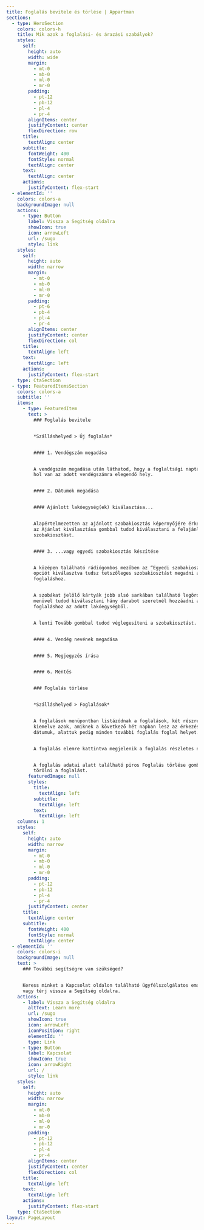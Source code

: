 ```yaml
---
title: Foglalás bevitele és törlése | Appartman
sections:
  - type: HeroSection
    colors: colors-h
    title: Mik azok a foglalási- és árazási szabályok?
    styles:
      self:
        height: auto
        width: wide
        margin:
          - mt-0
          - mb-0
          - ml-0
          - mr-0
        padding:
          - pt-12
          - pb-12
          - pl-4
          - pr-4
        alignItems: center
        justifyContent: center
        flexDirection: row
      title:
        textAlign: center
      subtitle:
        fontWeight: 400
        fontStyle: normal
        textAlign: center
      text:
        textAlign: center
      actions:
        justifyContent: flex-start
  - elementId: ''
    colors: colors-a
    backgroundImage: null
    actions:
      - type: Button
        label: Vissza a Segítség oldalra
        showIcon: true
        icon: arrowLeft
        url: /sugo
        style: link
    styles:
      self:
        height: auto
        width: narrow
        margin:
          - mt-0
          - mb-0
          - ml-0
          - mr-0
        padding:
          - pt-6
          - pb-4
          - pl-4
          - pr-4
        alignItems: center
        justifyContent: center
        flexDirection: col
      title:
        textAlign: left
      text:
        textAlign: left
      actions:
        justifyContent: flex-start
    type: CtaSection
  - type: FeaturedItemsSection
    colors: colors-a
    subtitle: ''
    items:
      - type: FeaturedItem
        text: >
          ### Foglalás bevitele


          *Szálláshelyed > Új foglalás*


          #### 1. Vendégszám megadása


          A vendégszám megadása után láthatod, hogy a foglaltsági naptár szerint
          hol van az adott vendégszámra elegendő hely.


          #### 2. Dátumok megadása


          #### Ajánlott lakóegység(ek) kiválasztása...


          Alapértelmezetten az ajánlott szobakiosztás képernyőjére érkezel, ahol
          az Ajánlat kiválasztása gombbal tudod kiválasztani a felajánlott
          szobakiosztást.


          #### 3. ...vagy egyedi szobakiosztás készítése


          A középen található rádiógombos mezőben az “Egyedi szobakiosztás”
          opciót kiválasztva tudsz tetszőleges szobakiosztást megadni a
          foglaláshoz.


          A szobákat jelölő kártyák jobb alsó sarkában található legördülő
          menüvel tudod kiválasztani hány darabot szeretnél hozzáadni a
          foglaláshoz az adott lakóegységből.


          A lenti Tovább gombbal tudod véglegesíteni a szobakiosztást.


          #### 4. Vendég nevének megadása


          #### 5. Megjegyzés írása


          #### 6. Mentés


          ### Foglalás törlése


          *Szálláshelyed > Foglalások*


          A foglalások menüpontban listázódnak a foglalások, két részre osztva:
          kiemelve azok, amiknek a következő hét napban lesz az érkezési
          dátumuk, alattuk pedig minden további foglalás foglal helyet.


          A foglalás elemre kattintva megjelenik a foglalás részletes nézete


          A foglalás adatai alatt található piros Foglalás törlése gombbal lehet
          törölni a foglalást.
        featuredImage: null
        styles:
          title:
            textAlign: left
          subtitle:
            textAlign: left
          text:
            textAlign: left
    columns: 1
    styles:
      self:
        height: auto
        width: narrow
        margin:
          - mt-0
          - mb-0
          - ml-0
          - mr-0
        padding:
          - pt-12
          - pb-12
          - pl-4
          - pr-4
        justifyContent: center
      title:
        textAlign: center
      subtitle:
        fontWeight: 400
        fontStyle: normal
        textAlign: center
  - elementId: ''
    colors: colors-i
    backgroundImage: null
    text: >
      ### További segítségre van szükséged?


      Keress minket a Kapcsolat oldalon található ügyfélszolgálatos email címen,
      vagy térj vissza a Segítség oldalra.
    actions:
      - label: Vissza a Segítség oldalra
        altText: Learn more
        url: /sugo
        showIcon: true
        icon: arrowLeft
        iconPosition: right
        elementId: ''
        type: Link
      - type: Button
        label: Kapcsolat
        showIcon: true
        icon: arrowRight
        url: /
        style: link
    styles:
      self:
        height: auto
        width: narrow
        margin:
          - mt-0
          - mb-0
          - ml-0
          - mr-0
        padding:
          - pt-12
          - pb-12
          - pl-4
          - pr-4
        alignItems: center
        justifyContent: center
        flexDirection: col
      title:
        textAlign: left
      text:
        textAlign: left
      actions:
        justifyContent: flex-start
    type: CtaSection
layout: PageLayout
---
```

